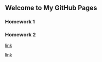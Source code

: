 ## Welcome to My GitHub Pages


### Homework 1
### Homework 2


[link]( )


[link](https://bu-ie-360.github.io/spring22-OdulTu/%C3%B6d%C3%BCl%20t%C3%BCfek%C3%A7i-ie-360hw2-html.html)


